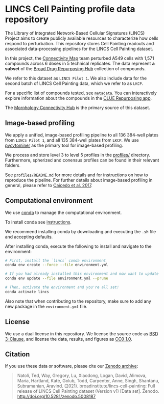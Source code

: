 # LINCS Cell Painting profile data repository

The Library of Integrated Network-Based Cellular Signatures (LINCS) Project aims to create publicly available resources to characterize how cells respond to perturbation.
This repository stores Cell Painting readouts and associated data-processing pipelines for the LINCS Cell Painting dataset.

In this project, the [Connectivity Map](https://clue.io/team) team perturbed A549 cells with 1,571 compounds across 6 doses in 5 technical replicates.
The data represent **a subset** of the [Broad Drug Repurposing Hub](https://clue.io/repurposing#home) collection of compounds.

We refer to this dataset as `LINCS Pilot 1`.
We also include data for the second batch of LINCS Cell Painting data, which we refer to as `LKCP`.

For a specific list of compounds tested, see [`metadata`](https://github.com/broadinstitute/lincs-cell-painting/tree/master/metadata).
You can interactively explore information about the compounds in the [CLUE Repurposing app](https://clue.io/repurposing-app).

The [Morphology Connectivity Hub](https://clue.io/morphology) is the primary source of this dataset.

## Image-based profiling

We apply a unified, image-based profiling pipeline to all 136 384-well plates from `LINCS Pilot 1`, and all 135 384-well plates from `LKCP`.
We use [pycytominer](https://github.com/cytomining/pycytominer) as the primary tool for image-based profiling.

We process and store level 3 to level 5 profiles in the [profiles/](profiles/) directory.
Furthermore, spherized and conensus profiles can be found in their relevant folders.

See [`profiles/README.md`](profiles/README.md) for more details and for instructions on how to reproduce the pipeline.
For further details about image-based profiling in general, please refer to [Caicedo et al. 2017](https://doi.org/10.1038/nmeth.4397).

## Computational environment

We use [conda](https://docs.conda.io/en/latest/) to manage the computational environment.

To install conda see [instructions](https://docs.conda.io/en/latest/miniconda.html).

We recommend installing conda by downloading and executing the `.sh` file and accepting defaults.

After installing conda, execute the following to install and navigate to the environment:

```bash
# First, install the `lincs` conda environment
conda env create --force --file environment.yml

# If you had already installed this environment and now want to update it
conda env update --file environment.yml --prune

# Then, activate the environment and you're all set!
conda activate lincs
```

Also note that when contributing to the repository, make sure to add any new package in the `environment.yml` file.

## License

We use a dual license in this repository.
We license the source code as [BSD 3-Clause](LICENSE_BSD3.md), and license the data, results, and figures as [CC0 1.0](LICENSE_CC0.md).

## Citation

If you use these data or software, please cite our [Zenodo archive](https://zenodo.org/record/5008187):

> Natoli, Ted, Way, Gregory, Lu, Xiaodong, Logan, David, Alimova, Maria, Hartland, Kate, Golub, Todd, Carpenter, Anne, Singh, Shantanu, Subramanian, Aravind. (2021). broadinstitute/lincs-cell-painting: Full release of LINCS Cell Painting dataset (Version v1) [Data set]. Zenodo. http://doi.org/10.5281/zenodo.5008187
